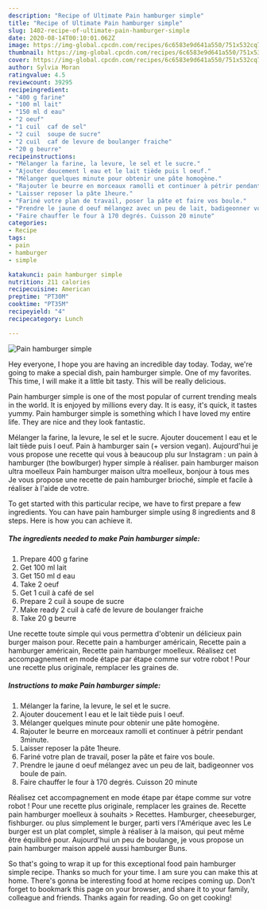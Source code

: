 ```yaml
---
description: "Recipe of Ultimate Pain hamburger simple"
title: "Recipe of Ultimate Pain hamburger simple"
slug: 1402-recipe-of-ultimate-pain-hamburger-simple
date: 2020-08-14T00:10:01.062Z
image: https://img-global.cpcdn.com/recipes/6c6583e9d641a550/751x532cq70/pain-hamburger-simple-photo-principale-de-la-recette.jpg
thumbnail: https://img-global.cpcdn.com/recipes/6c6583e9d641a550/751x532cq70/pain-hamburger-simple-photo-principale-de-la-recette.jpg
cover: https://img-global.cpcdn.com/recipes/6c6583e9d641a550/751x532cq70/pain-hamburger-simple-photo-principale-de-la-recette.jpg
author: Sylvia Moran
ratingvalue: 4.5
reviewcount: 39295
recipeingredient:
- "400 g farine"
- "100 ml lait"
- "150 ml d eau"
- "2 oeuf"
- "1 cuil  caf de sel"
- "2 cuil  soupe de sucre"
- "2 cuil  caf de levure de boulanger fraiche"
- "20 g beurre"
recipeinstructions:
- "Mélanger la farine, la levure, le sel et le sucre."
- "Ajouter doucement l eau et le lait tiède puis l oeuf."
- "Mélanger quelques minute pour obtenir une pâte homogène."
- "Rajouter le beurre en morceaux ramolli et continuer à pétrir pendant 3minute."
- "Laisser reposer la pâte 1heure."
- "Fariné votre plan de travail, poser la pâte et faire vos boule."
- "Prendre le jaune d oeuf mélangez avec un peu de lait, badigeonner vos boule de pain."
- "Faire chauffer le four à 170 degrés. Cuisson 20 minute"
categories:
- Recipe
tags:
- pain
- hamburger
- simple

katakunci: pain hamburger simple 
nutrition: 211 calories
recipecuisine: American
preptime: "PT30M"
cooktime: "PT35M"
recipeyield: "4"
recipecategory: Lunch

---
```



![Pain hamburger simple](https://img-global.cpcdn.com/recipes/6c6583e9d641a550/751x532cq70/pain-hamburger-simple-photo-principale-de-la-recette.jpg)

Hey everyone, I hope you are having an incredible day today. Today, we're going to make a special dish, pain hamburger simple. One of my favorites. This time, I will make it a little bit tasty. This will be really delicious.

Pain hamburger simple is one of the most popular of current trending meals in the world. It is enjoyed by millions every day. It is easy, it's quick, it tastes yummy. Pain hamburger simple is something which I have loved my entire life. They are nice and they look fantastic.

Mélanger la farine, la levure, le sel et le sucre. Ajouter doucement l eau et le lait tiède puis l oeuf. Pain à hamburger sain (+ version vegan). Aujourd&#39;hui je vous propose une recette qui vous à beaucoup plu sur Instagram : un pain à hamburger (the bowlburger) hyper simple à réaliser. pain hamburger maison ultra moelleux Pain hamburger maison ultra moelleux, bonjour à tous mes Je vous propose une recette de pain hamburger brioché, simple et facile à réaliser à l&#39;aide de votre.


To get started with this particular recipe, we have to first prepare a few ingredients. You can have pain hamburger simple using 8 ingredients and 8 steps. Here is how you can achieve it.

<!--inarticleads1-->

##### The ingredients needed to make Pain hamburger simple:

1. Prepare 400 g farine
1. Get 100 ml lait
1. Get 150 ml d eau
1. Take 2 oeuf
1. Get 1 cuil à café de sel
1. Prepare 2 cuil à soupe de sucre
1. Make ready 2 cuil à café de levure de boulanger fraiche
1. Take 20 g beurre


Une recette toute simple qui vous permettra d&#39;obtenir un délicieux pain burger maison pour. Recette pain a hamburger américain, Recette pain a hamburger américain, Recette pain hamburger moelleux. Réalisez cet accompagnement en mode étape par étape comme sur votre robot ! Pour une recette plus originale, remplacer les graines de. 

<!--inarticleads2-->

##### Instructions to make Pain hamburger simple:

1. Mélanger la farine, la levure, le sel et le sucre.
1. Ajouter doucement l eau et le lait tiède puis l oeuf.
1. Mélanger quelques minute pour obtenir une pâte homogène.
1. Rajouter le beurre en morceaux ramolli et continuer à pétrir pendant 3minute.
1. Laisser reposer la pâte 1heure.
1. Fariné votre plan de travail, poser la pâte et faire vos boule.
1. Prendre le jaune d oeuf mélangez avec un peu de lait, badigeonner vos boule de pain.
1. Faire chauffer le four à 170 degrés. Cuisson 20 minute


Réalisez cet accompagnement en mode étape par étape comme sur votre robot ! Pour une recette plus originale, remplacer les graines de. Recette pain hamburger moelleux à souhaits &gt; Recettes. Hamburger, cheeseburger, fishburger. ou plus simplement le burger, parti vers l&#39;Amérique avec les Le burger est un plat complet, simple à réaliser à la maison, qui peut même être équilibré pour. Aujourd&#39;hui un peu de boulange, je vous propose un pain hamburger maison appelé aussi hamburger Buns. 

So that's going to wrap it up for this exceptional food pain hamburger simple recipe. Thanks so much for your time. I am sure you can make this at home. There's gonna be interesting food at home recipes coming up. Don't forget to bookmark this page on your browser, and share it to your family, colleague and friends. Thanks again for reading. Go on get cooking!
